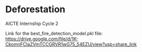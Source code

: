# Deforestation
AICTE Internship Cycle 2

Link for the best_fire_detection_model.pkl file: https://drive.google.com/file/d/1K-CkomnFCIaZVmTCCGRVR1wG75_54EZU/view?usp=share_link
